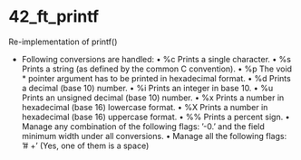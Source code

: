 # 42_ft_printf
Re-implementation of printf()

- Following conversions are handled:
• %c Prints a single character.
• %s Prints a string (as defined by the common C convention).
• %p The void * pointer argument has to be printed in hexadecimal format.
• %d Prints a decimal (base 10) number.
• %i Prints an integer in base 10.
• %u Prints an unsigned decimal (base 10) number.
• %x Prints a number in hexadecimal (base 16) lowercase format.
• %X Prints a number in hexadecimal (base 16) uppercase format.
• %% Prints a percent sign.
• Manage any combination of the following flags: ’-0.’ and the field minimum width
under all conversions.
• Manage all the following flags: ’# +’ (Yes, one of them is a space)
